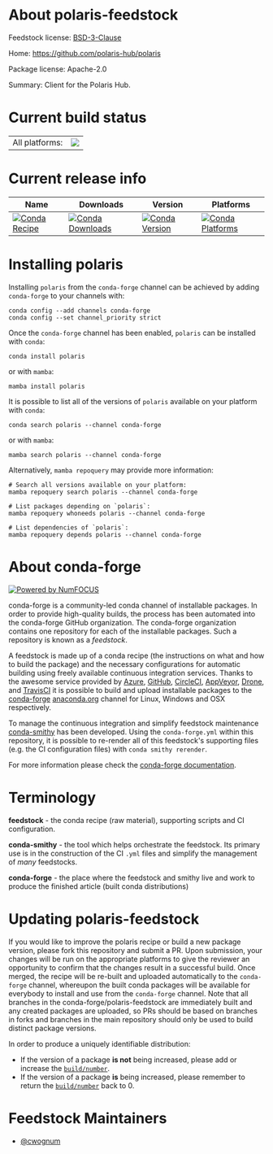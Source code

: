 About polaris-feedstock
=======================

Feedstock license: [BSD-3-Clause](https://github.com/conda-forge/polaris-feedstock/blob/main/LICENSE.txt)

Home: https://github.com/polaris-hub/polaris

Package license: Apache-2.0

Summary: Client for the Polaris Hub.

Current build status
====================


<table><tr><td>All platforms:</td>
    <td>
      <a href="https://dev.azure.com/conda-forge/feedstock-builds/_build/latest?definitionId=20839&branchName=main">
        <img src="https://dev.azure.com/conda-forge/feedstock-builds/_apis/build/status/polaris-feedstock?branchName=main">
      </a>
    </td>
  </tr>
</table>

Current release info
====================

| Name | Downloads | Version | Platforms |
| --- | --- | --- | --- |
| [![Conda Recipe](https://img.shields.io/badge/recipe-polaris-green.svg)](https://anaconda.org/conda-forge/polaris) | [![Conda Downloads](https://img.shields.io/conda/dn/conda-forge/polaris.svg)](https://anaconda.org/conda-forge/polaris) | [![Conda Version](https://img.shields.io/conda/vn/conda-forge/polaris.svg)](https://anaconda.org/conda-forge/polaris) | [![Conda Platforms](https://img.shields.io/conda/pn/conda-forge/polaris.svg)](https://anaconda.org/conda-forge/polaris) |

Installing polaris
==================

Installing `polaris` from the `conda-forge` channel can be achieved by adding `conda-forge` to your channels with:

```
conda config --add channels conda-forge
conda config --set channel_priority strict
```

Once the `conda-forge` channel has been enabled, `polaris` can be installed with `conda`:

```
conda install polaris
```

or with `mamba`:

```
mamba install polaris
```

It is possible to list all of the versions of `polaris` available on your platform with `conda`:

```
conda search polaris --channel conda-forge
```

or with `mamba`:

```
mamba search polaris --channel conda-forge
```

Alternatively, `mamba repoquery` may provide more information:

```
# Search all versions available on your platform:
mamba repoquery search polaris --channel conda-forge

# List packages depending on `polaris`:
mamba repoquery whoneeds polaris --channel conda-forge

# List dependencies of `polaris`:
mamba repoquery depends polaris --channel conda-forge
```


About conda-forge
=================

[![Powered by
NumFOCUS](https://img.shields.io/badge/powered%20by-NumFOCUS-orange.svg?style=flat&colorA=E1523D&colorB=007D8A)](https://numfocus.org)

conda-forge is a community-led conda channel of installable packages.
In order to provide high-quality builds, the process has been automated into the
conda-forge GitHub organization. The conda-forge organization contains one repository
for each of the installable packages. Such a repository is known as a *feedstock*.

A feedstock is made up of a conda recipe (the instructions on what and how to build
the package) and the necessary configurations for automatic building using freely
available continuous integration services. Thanks to the awesome service provided by
[Azure](https://azure.microsoft.com/en-us/services/devops/), [GitHub](https://github.com/),
[CircleCI](https://circleci.com/), [AppVeyor](https://www.appveyor.com/),
[Drone](https://cloud.drone.io/welcome), and [TravisCI](https://travis-ci.com/)
it is possible to build and upload installable packages to the
[conda-forge](https://anaconda.org/conda-forge) [anaconda.org](https://anaconda.org/)
channel for Linux, Windows and OSX respectively.

To manage the continuous integration and simplify feedstock maintenance
[conda-smithy](https://github.com/conda-forge/conda-smithy) has been developed.
Using the ``conda-forge.yml`` within this repository, it is possible to re-render all of
this feedstock's supporting files (e.g. the CI configuration files) with ``conda smithy rerender``.

For more information please check the [conda-forge documentation](https://conda-forge.org/docs/).

Terminology
===========

**feedstock** - the conda recipe (raw material), supporting scripts and CI configuration.

**conda-smithy** - the tool which helps orchestrate the feedstock.
                   Its primary use is in the construction of the CI ``.yml`` files
                   and simplify the management of *many* feedstocks.

**conda-forge** - the place where the feedstock and smithy live and work to
                  produce the finished article (built conda distributions)


Updating polaris-feedstock
==========================

If you would like to improve the polaris recipe or build a new
package version, please fork this repository and submit a PR. Upon submission,
your changes will be run on the appropriate platforms to give the reviewer an
opportunity to confirm that the changes result in a successful build. Once
merged, the recipe will be re-built and uploaded automatically to the
`conda-forge` channel, whereupon the built conda packages will be available for
everybody to install and use from the `conda-forge` channel.
Note that all branches in the conda-forge/polaris-feedstock are
immediately built and any created packages are uploaded, so PRs should be based
on branches in forks and branches in the main repository should only be used to
build distinct package versions.

In order to produce a uniquely identifiable distribution:
 * If the version of a package **is not** being increased, please add or increase
   the [``build/number``](https://docs.conda.io/projects/conda-build/en/latest/resources/define-metadata.html#build-number-and-string).
 * If the version of a package **is** being increased, please remember to return
   the [``build/number``](https://docs.conda.io/projects/conda-build/en/latest/resources/define-metadata.html#build-number-and-string)
   back to 0.

Feedstock Maintainers
=====================

* [@cwognum](https://github.com/cwognum/)


